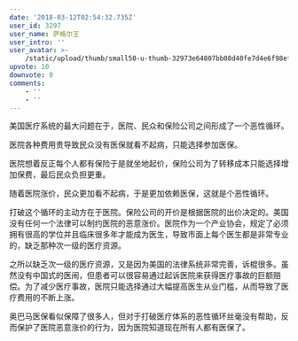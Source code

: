 ```yaml
---
date: '2018-03-12T02:54:32.735Z'
user_id: 3297
user_name: 萨格尔王
user_intro: ''
user_avatar: >-
    /static/upload/thumb/small50-u-thumb-32973e64807bb08d40fe7d4e6f98efac7945cbd69860.png
upvote: 10
downvote: 0
comments:
    - ''
    - ''
---
```


美国医疗系统的最大问题在于，医院、民众和保险公司之间形成了一个恶性循环。

  

医院各种费用贵导致民众没有医保就看不起病，只能选择参加医保。

医院想着反正每个人都有保险于是就坐地起价，保险公司为了转移成本只能选择增加保费，最后民众负担更重。

随着医院涨价，民众更加看不起病，于是更加依赖医保，这就是个恶性循环。

  

打破这个循环的主动方在于医院。保险公司的开价是根据医院的出价决定的。美国没有任何一个法律可以制约医院的恶意涨价。医院作为一个产业协会，规定了必须拥有很高的学位并且临床很多年才能成为医生，导致市面上每个医生都是非常专业的，缺乏那种次一级的医疗资源。

之所以缺乏次一级的医疗资源，又是因为美国的法律系统非常完善，诉棍很多。虽然没有中国式的医闹，但患者可以很容易通过起诉医院来获得医疗事故的巨额赔偿。为了减少医疗事故，医院只能选择通过大幅提高医生从业门槛，从而导致了医疗费用的不断上涨。

  

奥巴马医保看似保障了很多人，但对于打破医疗体系的恶性循环丝毫没有帮助，反而保护了医院恶意涨价的行为，因为医院知道现在所有人都有医保了。
